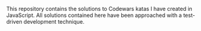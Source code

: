 This repository contains the solutions to Codewars katas I have created in JavaScript. All solutions contained here have been approached with a test-driven development technique.
